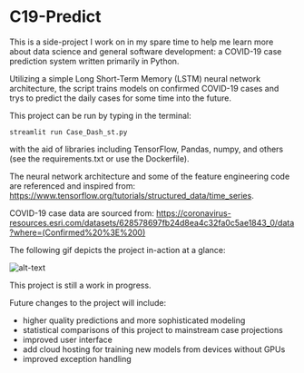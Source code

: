 # C19-Predict

This is a side-project I work on in my spare time to help me learn more about data science and general software development: a COVID-19 case prediction system written primarily in Python.

Utilizing a simple Long Short-Term Memory (LSTM) neural network architecture, the script trains models on confirmed COVID-19 cases and trys to predict the daily cases for some time into the future.

This project can be run by typing in the terminal:

`streamlit run Case_Dash_st.py`

 with the aid of libraries including TensorFlow, Pandas, numpy, and others (see the requirements.txt or use the Dockerfile).

The neural network architecture and some of the feature engineering code are referenced and inspired from:   https://www.tensorflow.org/tutorials/structured_data/time_series. 

COVID-19 case data are sourced from: https://coronavirus-resources.esri.com/datasets/628578697fb24d8ea4c32fa0c5ae1843_0/data?where=(Confirmed%20%3E%200)

The following gif depicts the project in-action at a glance:

![alt-text](C19-predict_demo3.gif)

This project is still a work in progress.

Future changes to the project will include:

- higher quality predictions and more sophisticated modeling
- statistical comparisons of this project to mainstream case projections
- improved user interface
- add cloud hosting for training new models from devices without GPUs
- improved exception handling
